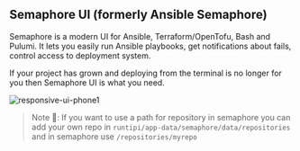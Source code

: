 ## Semaphore UI (formerly Ansible Semaphore)

Semaphore is a modern UI for Ansible, Terraform/OpenTofu, Bash and Pulumi. It lets you easily run Ansible playbooks, get notifications about fails, control access to deployment system.

If your project has grown and deploying from the terminal is no longer for you then Semaphore UI is what you need.

![responsive-ui-phone1](https://user-images.githubusercontent.com/914224/134777345-8789d9e4-ff0d-439c-b80e-ddc56b74fcee.png)

> Note 📝: If you want to use a path for repository in semaphore you can add your own repo in `runtipi/app-data/semaphore/data/repositories` and in semaphore use `/repositories/myrepo`